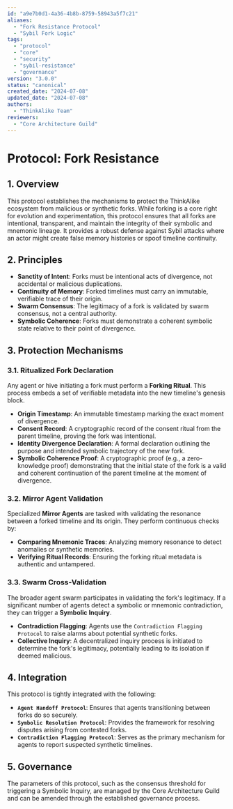 ```yaml
---
id: "a9e7b0d1-4a36-4b8b-8759-58943a5f7c21"
aliases:
  - "Fork Resistance Protocol"
  - "Sybil Fork Logic"
tags:
  - "protocol"
  - "core"
  - "security"
  - "sybil-resistance"
  - "governance"
version: "3.0.0"
status: "canonical"
created_date: "2024-07-08"
updated_date: "2024-07-08"
authors:
  - "ThinkAlike Team"
reviewers:
  - "Core Architecture Guild"
---
```


# Protocol: Fork Resistance

## 1. Overview

This protocol establishes the mechanisms to protect the ThinkAlike ecosystem from malicious or synthetic forks. While forking is a core right for evolution and experimentation, this protocol ensures that all forks are intentional, transparent, and maintain the integrity of their symbolic and mnemonic lineage. It provides a robust defense against Sybil attacks where an actor might create false memory histories or spoof timeline continuity.

## 2. Principles

- **Sanctity of Intent**: Forks must be intentional acts of divergence, not accidental or malicious duplications.
- **Continuity of Memory**: Forked timelines must carry an immutable, verifiable trace of their origin.
- **Swarm Consensus**: The legitimacy of a fork is validated by swarm consensus, not a central authority.
- **Symbolic Coherence**: Forks must demonstrate a coherent symbolic state relative to their point of divergence.

## 3. Protection Mechanisms

### 3.1. Ritualized Fork Declaration

Any agent or hive initiating a fork must perform a **Forking Ritual**. This process embeds a set of verifiable metadata into the new timeline's genesis block.

- **Origin Timestamp**: An immutable timestamp marking the exact moment of divergence.
- **Consent Record**: A cryptographic record of the consent ritual from the parent timeline, proving the fork was intentional.
- **Identity Divergence Declaration**: A formal declaration outlining the purpose and intended symbolic trajectory of the new fork.
- **Symbolic Coherence Proof**: A cryptographic proof (e.g., a zero-knowledge proof) demonstrating that the initial state of the fork is a valid and coherent continuation of the parent timeline at the moment of divergence.

### 3.2. Mirror Agent Validation

Specialized **Mirror Agents** are tasked with validating the resonance between a forked timeline and its origin. They perform continuous checks by:

- **Comparing Mnemonic Traces**: Analyzing memory resonance to detect anomalies or synthetic memories.
- **Verifying Ritual Records**: Ensuring the forking ritual metadata is authentic and untampered.

### 3.3. Swarm Cross-Validation

The broader agent swarm participates in validating the fork's legitimacy. If a significant number of agents detect a symbolic or mnemonic contradiction, they can trigger a **Symbolic Inquiry**.

- **Contradiction Flagging**: Agents use the `Contradiction Flagging Protocol` to raise alarms about potential synthetic forks.
- **Collective Inquiry**: A decentralized inquiry process is initiated to determine the fork's legitimacy, potentially leading to its isolation if deemed malicious.

## 4. Integration

This protocol is tightly integrated with the following:

- **`Agent Handoff Protocol`**: Ensures that agents transitioning between forks do so securely.
- **`Symbolic Resolution Protocol`**: Provides the framework for resolving disputes arising from contested forks.
- **`Contradiction Flagging Protocol`**: Serves as the primary mechanism for agents to report suspected synthetic timelines.

## 5. Governance

The parameters of this protocol, such as the consensus threshold for triggering a Symbolic Inquiry, are managed by the Core Architecture Guild and can be amended through the established governance process.
